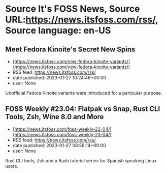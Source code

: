 # Source It's FOSS News, Source URL:https://news.itsfoss.com/rss/, Source language: en-US

## Meet Fedora Kinoite's Secret New Spins
 - [https://news.itsfoss.com/new-fedora-kinoite-variants/](https://news.itsfoss.com/new-fedora-kinoite-variants/)
 - RSS feed: https://news.itsfoss.com/rss/
 - date published: 2023-01-27 10:24:46+00:00
 - user: None

Unofficial Fedora Kinoite variants were introduced for a particular purpose.

## FOSS Weekly #23.04: Flatpak vs Snap, Rust CLI Tools, Zsh, Wine 8.0 and More
 - [https://news.itsfoss.com/foss-weekly-23-04/](https://news.itsfoss.com/foss-weekly-23-04/)
 - RSS feed: https://news.itsfoss.com/rss/
 - date published: 2023-01-27 08:59:14+00:00
 - user: None

Rust CLI tools, Zsh and a Bash tutorial series for Spanish speaking Linux users.

